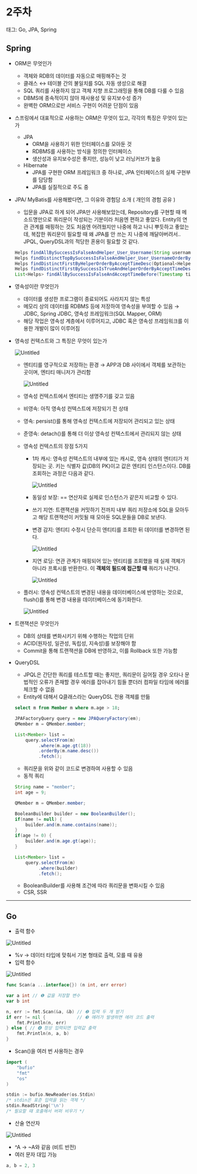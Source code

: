 # 2주차

태그: Go, JPA, Spring

## Spring

- ORM은 무엇인가
    - 객체와 RDB의 데이터를 자동으로 매핑해주는 것
    - 클래스 ↔ 테이블 간의 불일치를 SQL 자동 생성으로 해결
    - SQL 쿼리를 사용하지 않고 객체 지향 프로그래밍을 통해 DB를 다룰 수 있음
    - DBMS에 종속적이지 않아 재사용성 및 유지보수성 증가
    - 완벽한 ORM으로만 서비스 구현이 어려운 단점이 있음
- 스프링에서 대표적으로 사용하는 ORM은 무엇이 있고, 각각의 특징은 무엇이 있는가
    - JPA
        - ORM을 사용하기 위한 인터페이스를 모아둔 것
        - RDBMS를 사용하는 방식을 정의한 인터페이스
        - 생산성과 유지보수성은 좋지만, 성능이 낮고 러닝커브가 높음
    - Hibernate
        - JPA를 구현한 ORM 프레임워크 중 하나로, JPA 인터페이스의 실제 구현부를 담당함
        - JPA를 실질적으로 주도 중
- JPA/ MyBatis를 사용해봤다면, 그 이유와 경험담 소개 ( 개인의 경험 공유 )
    - 입문을 JPA로 하게 되어 JPA만 사용해보았는데, Repository를 구현할 때 메소드명만으로 쿼리문이 작성되는 기분이라 처음엔 편하고 좋았다. Entity의 연관 관계를 매핑하는 것도 처음엔 어려웠지만 나중에 하고 나니 뿌듯하고 좋았는데, 복잡한 쿼리문이 필요할 때 왜 JPA를 안 쓰는 지 나중에 깨달아버려서.. JPQL, QueryDSL과의 적당한 혼용이 필요할 것 같다.
    
    ```java
    Helps findAllBySuccessIsFalseAndHelper_User_Username(String username);
    Helps findDistinctTopBySuccessIsFalseAndHelper_User_UsernameOrderByAcceptTimeDesc(String username);
    Helps findDistinctFirstByHelperOrderByAcceptTimeDesc(Optional<Helper> helper);
    Helps findDistinctFirstBySuccessIsTrueAndHelperOrderByAcceptTimeDesc(Optional<Helper> helper);
    List<Helps> findAllBySuccessIsFalseAndAcceptTimeBefore(Timestamp timestamp);
    ```
    
- 영속성이란 무엇인가
    - 데이터를 생성한 프로그램이 종료되어도 사라지지 않는 특성
    - 메모리 상의 데이터를 RDBMS 등에 저장하여 영속성을 부여할 수 있음 → JDBC, Spring JDBC, 영속성 프레임워크(SQL Mapper, ORM)
    - 해당 작업은 영속성 계층에서 이루어지고, JDBC 혹은 영속성 프레임워크를 이용한 개발이 많이 이루어짐
- 영속성 컨텍스트와 그 특징은 무엇이 있는가
    
    ![Untitled](2%E1%84%8C%E1%85%AE%E1%84%8E%E1%85%A1%2098b1501ecf434f45ac39552a6e1d2808/Untitled.png)
    
    - 엔티티를 영구적으로 저장하는 환경 → APP과 DB 사이에서 객체를 보관하는 곳이며, 엔티티 매니저가 관리함
        
        ![Untitled](2%E1%84%8C%E1%85%AE%E1%84%8E%E1%85%A1%2098b1501ecf434f45ac39552a6e1d2808/Untitled%201.png)
        
    - 영속성 컨텍스트에서 엔티티는 생명주기를 갖고 있음
    - 비영속: 아직 영속성 컨텍스트에 저장되기 전 상태
    - 영속: persist()를 통해 영속성 컨텍스트에 저장되어 관리되고 있는 상태
    - 준영속: detach()를 통해 더 이상 영속성 컨텍스트에서 관리되지 않는 상태
    - 영속성 컨텍스트의 장점 5가지
        - 1차 캐시: 영속성 컨텍스트의 내부에 있는 캐시로, 영속 상태의 엔티티가 저장되는 곳. 키는 식별자 값(DB의 PK)이고 값은 엔티티 인스턴스이다. DB를 조회하는 과정은 다음과 같다.
            
            ![Untitled](2%E1%84%8C%E1%85%AE%E1%84%8E%E1%85%A1%2098b1501ecf434f45ac39552a6e1d2808/Untitled%202.png)
            
        - 동일성 보장: == 연산자로 실제로 인스턴스가 같은지 비교할 수 있다.
        - 쓰기 지연: 트랜잭션을 커밋하기 전까지 내부 쿼리 저장소에 SQL을 모아두고 해당 트랜잭션이 커밋될 때 모아둔 SQL문들을 DB로 보낸다.
        - 변경 감지: 엔티티 수정시 단순히 엔티티를 조회한 뒤 데이터를 변경하면 된다.
            
            ![Untitled](2%E1%84%8C%E1%85%AE%E1%84%8E%E1%85%A1%2098b1501ecf434f45ac39552a6e1d2808/Untitled%203.png)
            
        - 지연 로딩: 연관 관계가 매핑되어 있는 엔티티를 조회했을 때 실제 객체가 아니라 프록시를 반환한다. 이 **객체의 필드에 접근할 때** 쿼리가 나간다.
            
            ![Untitled](2%E1%84%8C%E1%85%AE%E1%84%8E%E1%85%A1%2098b1501ecf434f45ac39552a6e1d2808/Untitled%204.png)
            
    - 플러시: 영속성 컨텍스트의 변경된 내용을 데이터베이스에 반영하는 것으로, flush()를 통해 변경 내용을 데이터베이스에 동기화한다.
        
        ![Untitled](2%E1%84%8C%E1%85%AE%E1%84%8E%E1%85%A1%2098b1501ecf434f45ac39552a6e1d2808/Untitled%205.png)
        
- 트랜잭션은 무엇인가
    - DB의 상태를 변화시키기 위해 수행하는 작업의 단위
    - ACID(원자성, 일관성, 독립성, 지속성)를 보장해야 함
    - Commit을 통해 트랜잭션을 DB에 반영하고, 이를 Rollback 또한 가능함
- QueryDSL
    - JPQL은 간단한 쿼리를 테스트할 때는 좋지만, 쿼리문이 길어질 경우 오타나 문법적인 오류가 존재할 경우 에러를 잡아내기 힘들 뿐더러 컴파일 타임에 에러를 체크할 수 없음
    - Entity에 대해서 Q클래스라는 QueryDSL 전용 객체를 만듦
    
    ```sql
    select m from Member m where m.age > 18;
    ```
    
    ```java
    JPAFactoryQuery query = new JPAQueryFactory(em);
    QMember m = QMember.member;
    
    List<Member> list = 
        query.selectFrom(m)
             .where(m.age.gt(18))
             .orderBy(m.name.desc())
             .fetch();
    ```
    
    - 쿼리문을 위와 같이 코드로 변경하여 사용할 수 있음
    - 동적 쿼리
    
    ```java
    String name = "member";
    int age = 9;
    
    QMember m = QMember.member;
    
    BooleanBuilder builder = new BooleanBuilder();
    if(name != null) {
        builder.and(m.name.contains(name));
    }
    if(age != 0) {
        builder.and(m.age.gt(age));
    }
    
    List<Member> list = 
        query.selectFrom(m)
             .where(builder)
             .fetch();
    ```
    
    - BooleanBuilder를 사용해 조건에 따라 쿼리문을 변화시킬 수 있음
    - CSR, SSR

---

## Go

- 출력 함수

![Untitled](2%E1%84%8C%E1%85%AE%E1%84%8E%E1%85%A1%2098b1501ecf434f45ac39552a6e1d2808/Untitled%206.png)

- %v → 데이터 타입에 맞춰서 기본 형태로 출력, 모를 때 유용
- 입력 함수

![Untitled](2%E1%84%8C%E1%85%AE%E1%84%8E%E1%85%A1%2098b1501ecf434f45ac39552a6e1d2808/Untitled%207.png)

```go
func Scan(a ...interface{}) (n int, err error)
```

```go
var a int // ❶ 값을 저장할 변수
var b int

n, err := fmt.Scan(&a, &b) // ❷ 입력 두 개 받기
if err != nil {            // ❸ 에러가 발생하면 에러 코드 출력
	fmt.Println(n, err)
} else { // ➍ 정상 입력되면 입력값 출력
	fmt.Println(n, a, b)
}
```

- Scan()을 여러 번 사용하는 경우

```go
import (
	"bufio"
	"fmt"
	"os"
)
```

```go
stdin := bufio.NewReader(os.Stdin)
/* stdin은 표준 입력을 읽는 객체 */
stdin.ReadString('\n')
/* 필요할 때 호출해서 버퍼 비우기 */
```

- 산술 연산자

![Untitled](2%E1%84%8C%E1%85%AE%E1%84%8E%E1%85%A1%2098b1501ecf434f45ac39552a6e1d2808/Untitled%208.png)

- ^A → ~A와 같음 (비트 반전)
- 여러 문자 대입 가능

```go
a, b = 2, 3
```
